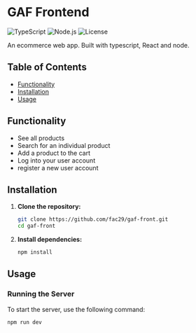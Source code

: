 # GAF Frontend

![TypeScript](https://img.shields.io/badge/TypeScript-blue)
![Node.js](https://img.shields.io/badge/TS--Node-blue)
![License](https://img.shields.io/badge/License-MIT-blue)

An ecommerce web app. Built with typescript, React and node.

## Table of Contents

- [Functionality](#functionality)
- [Installation](#installation)
- [Usage](#usage)

## Functionality

- See all products
- Search for an individual product
- Add a product to the cart
- Log into your user account
- register a new user account

## Installation

1.  **Clone the repository:**

    ```sh
    git clone https://github.com/fac29/gaf-front.git
    cd gaf-front
    ```

2.  **Install dependencies:**

    ```sh
    npm install
    ```

## Usage

### Running the Server

To start the server, use the following command:

```sh
npm run dev
```
